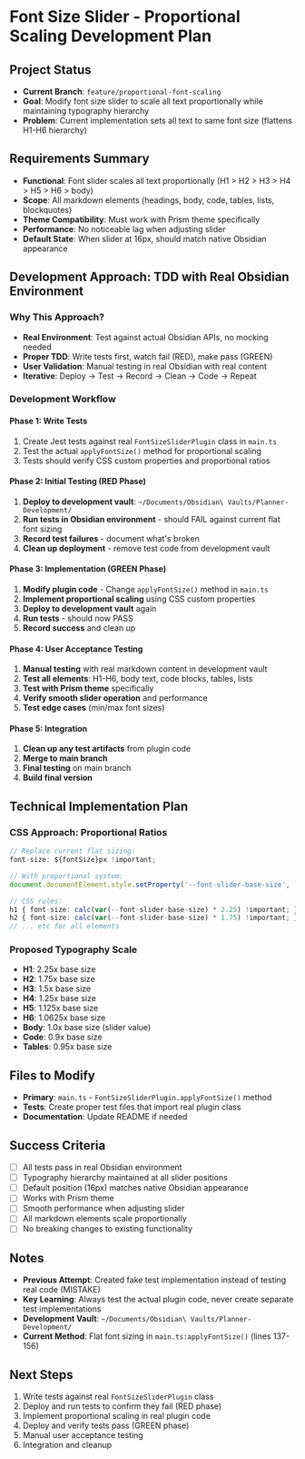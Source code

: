# Font Size Slider - Proportional Scaling Development Plan

## Project Status
- **Current Branch**: `feature/proportional-font-scaling`
- **Goal**: Modify font size slider to scale all text proportionally while maintaining typography hierarchy
- **Problem**: Current implementation sets all text to same font size (flattens H1-H6 hierarchy)

## Requirements Summary
- **Functional**: Font slider scales all text proportionally (H1 > H2 > H3 > H4 > H5 > H6 > body)
- **Scope**: All markdown elements (headings, body, code, tables, lists, blockquotes)
- **Theme Compatibility**: Must work with Prism theme specifically
- **Performance**: No noticeable lag when adjusting slider
- **Default State**: When slider at 16px, should match native Obsidian appearance

## Development Approach: TDD with Real Obsidian Environment

### Why This Approach?
- **Real Environment**: Test against actual Obsidian APIs, no mocking needed
- **Proper TDD**: Write tests first, watch fail (RED), make pass (GREEN)
- **User Validation**: Manual testing in real Obsidian with real content
- **Iterative**: Deploy → Test → Record → Clean → Code → Repeat

### Development Workflow

#### Phase 1: Write Tests
1. Create Jest tests against real `FontSizeSliderPlugin` class in `main.ts`
2. Test the actual `applyFontSize()` method for proportional scaling
3. Tests should verify CSS custom properties and proportional ratios

#### Phase 2: Initial Testing (RED Phase)
1. **Deploy to development vault**: `~/Documents/Obsidian\ Vaults/Planner-Development/`
2. **Run tests in Obsidian environment** - should FAIL against current flat font sizing
3. **Record test failures** - document what's broken
4. **Clean up deployment** - remove test code from development vault

#### Phase 3: Implementation (GREEN Phase)  
1. **Modify plugin code** - Change `applyFontSize()` method in `main.ts`
2. **Implement proportional scaling** using CSS custom properties
3. **Deploy to development vault** again
4. **Run tests** - should now PASS
5. **Record success** and clean up

#### Phase 4: User Acceptance Testing
1. **Manual testing** with real markdown content in development vault
2. **Test all elements**: H1-H6, body text, code blocks, tables, lists
3. **Test with Prism theme** specifically
4. **Verify smooth slider operation** and performance
5. **Test edge cases** (min/max font sizes)

#### Phase 5: Integration
1. **Clean up any test artifacts** from plugin code
2. **Merge to main branch**
3. **Final testing** on main branch
4. **Build final version**

## Technical Implementation Plan

### CSS Approach: Proportional Ratios
```typescript
// Replace current flat sizing:
font-size: ${fontSize}px !important;

// With proportional system:
document.documentElement.style.setProperty('--font-slider-base-size', `${fontSize}px`);

// CSS rules:
h1 { font-size: calc(var(--font-slider-base-size) * 2.25) !important; }
h2 { font-size: calc(var(--font-slider-base-size) * 1.75) !important; }
// ... etc for all elements
```

### Proposed Typography Scale
- **H1**: 2.25x base size
- **H2**: 1.75x base size  
- **H3**: 1.5x base size
- **H4**: 1.25x base size
- **H5**: 1.125x base size
- **H6**: 1.0625x base size
- **Body**: 1.0x base size (slider value)
- **Code**: 0.9x base size
- **Tables**: 0.95x base size

## Files to Modify
- **Primary**: `main.ts` - `FontSizeSliderPlugin.applyFontSize()` method
- **Tests**: Create proper test files that import real plugin class
- **Documentation**: Update README if needed

## Success Criteria
- [ ] All tests pass in real Obsidian environment
- [ ] Typography hierarchy maintained at all slider positions  
- [ ] Default position (16px) matches native Obsidian appearance
- [ ] Works with Prism theme
- [ ] Smooth performance when adjusting slider
- [ ] All markdown elements scale proportionally
- [ ] No breaking changes to existing functionality

## Notes
- **Previous Attempt**: Created fake test implementation instead of testing real code (MISTAKE)
- **Key Learning**: Always test the actual plugin code, never create separate test implementations
- **Development Vault**: `~/Documents/Obsidian\ Vaults/Planner-Development/`
- **Current Method**: Flat font sizing in `main.ts:applyFontSize()` (lines 137-156)

## Next Steps
1. Write tests against real `FontSizeSliderPlugin` class
2. Deploy and run tests to confirm they fail (RED phase)
3. Implement proportional scaling in real plugin code
4. Deploy and verify tests pass (GREEN phase)
5. Manual user acceptance testing
6. Integration and cleanup